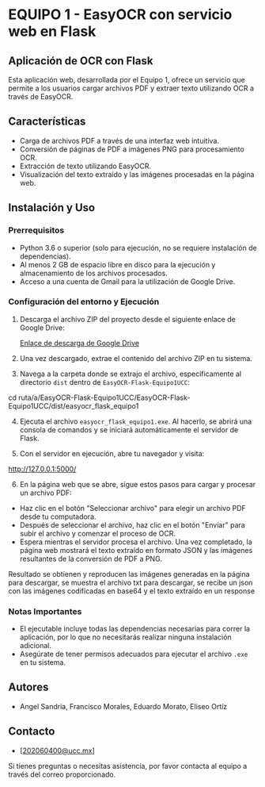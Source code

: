 
# EQUIPO 1 - EasyOCR con servicio web en Flask

## Aplicación de OCR con Flask

Esta aplicación web, desarrollada por el Equipo 1, ofrece un servicio que permite a los usuarios cargar archivos PDF y extraer texto utilizando OCR a través de EasyOCR.

## Características

- Carga de archivos PDF a través de una interfaz web intuitiva.
- Conversión de páginas de PDF a imágenes PNG para procesamiento OCR.
- Extracción de texto utilizando EasyOCR.
- Visualización del texto extraído y las imágenes procesadas en la página web.

## Instalación y Uso

### Prerrequisitos

- Python 3.6 o superior (solo para ejecución, no se requiere instalación de dependencias).
- Al menos 2 GB de espacio libre en disco para la ejecución y almacenamiento de los archivos procesados.
- Acceso a una cuenta de Gmail para la utilización de Google Drive.

### Configuración del entorno y Ejecución

1. Descarga el archivo ZIP del proyecto desde el siguiente enlace de Google Drive:

   [Enlace de descarga de Google Drive](https://drive.google.com/file/d/1LyVNSAUMfIihBpZw5nfy7QSSSR3qiRF5/view?usp=sharing)

2. Una vez descargado, extrae el contenido del archivo ZIP en tu sistema.

3. Navega a la carpeta donde se extrajo el archivo, específicamente al directorio `dist` dentro de `EasyOCR-Flask-Equipo1UCC`:

cd ruta/a/EasyOCR-Flask-Equipo1UCC/EasyOCR-Flask-Equipo1UCC/dist/easyocr_flask_equipo1

4. Ejecuta el archivo `easyocr_flask_equipo1.exe`. Al hacerlo, se abrirá una consola de comandos y se iniciará automáticamente el servidor de Flask.

5. Con el servidor en ejecución, abre tu navegador y visita:

http://127.0.0.1:5000/


6. En la página web que se abre, sigue estos pasos para cargar y procesar un archivo PDF:
- Haz clic en el botón "Seleccionar archivo" para elegir un archivo PDF desde tu computadora.
- Después de seleccionar el archivo, haz clic en el botón "Enviar" para subir el archivo y comenzar el proceso de OCR.
- Espera mientras el servidor procesa el archivo. Una vez completado, la página web mostrará el texto extraído en formato JSON y las imágenes resultantes de la conversión de PDF a PNG.


Resultado 
se obtienen y reproducen las imágenes generadas en la página para descargar, se muestra el archivo txt para descargar, se recibe un json con las imágenes codificadas en base64 y el texto extraído en un response

### Notas Importantes

- El ejecutable incluye todas las dependencias necesarias para correr la aplicación, por lo que no necesitarás realizar ninguna instalación adicional.
- Asegúrate de tener permisos adecuados para ejecutar el archivo `.exe` en tu sistema.

## Autores

- Angel Sandria, Francisco Morales, Eduardo Morato, Eliseo Ortíz

## Contacto

- [202060400@ucc.mx]

Si tienes preguntas o necesitas asistencia, por favor contacta al equipo a través del correo proporcionado.


